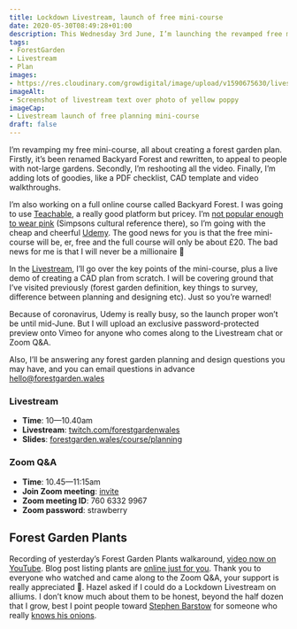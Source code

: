 ```yaml
---
title: Lockdown Livestream, launch of free mini-course
date: 2020-05-30T08:49:28+01:00
description: This Wednesday 3rd June, I’m launching the revamped free mini-course ‘Make a Backyard Forest Plan’, followed by a Zoom Q&A
tags: 
- ForestGarden
- Livestream
- Plan
images: 
- https://res.cloudinary.com/growdigital/image/upload/v1590675630/livestream-launch-200603.jpg
imageAlt:
- Screenshot of livestream text over photo of yellow poppy
imageCap:
- Livestream launch of free planning mini-course
draft: false
---
```


I’m revamping my free mini-course, all about creating a forest garden plan. Firstly, it’s been renamed Backyard Forest and rewritten, to appeal to people with not-large gardens. Secondly, I’m reshooting all the video. Finally, I’m adding lots of goodies, like a PDF checklist, CAD template and video walkthroughs.

I’m also working on a full online course called Backyard Forest. I was going to use [Teachable](https://teachable.com/), a really good platform but pricey. I’m [not popular enough to wear pink](https://youtu.be/PpcxODYI-1c?t=13) (Simpsons cultural reference there), so I’m going with the cheap and cheerful [Udemy](https://www.udemy.com/). The good news for you is that the free mini-course will be, er, free and the full course will only be about £20. The bad news for me is that I will never be a millionaire 🧐

In the [Livestream](https://www.twitch.tv/forestgardenwales), I’ll go over the key points of the mini-course, plus a live demo of creating a CAD plan from scratch. I will be covering ground that I’ve visited previously (forest garden definition, key things to survey, difference between planning and designing etc). Just so you’re warned!

Because of coronavirus, Udemy is really busy, so the launch proper won’t be until mid-June. But I will upload an exclusive password-protected preview onto Vimeo for anyone who comes along to the Livestream chat or Zoom Q&A. 

Also, I’ll be answering any forest garden planning and design questions you may have, and you can email questions in advance <hello@forestgarden.wales>

### Livestream

* **Time**: 10—10.40am
* **Livestream**: [twitch.com/forestgardenwales](https://www.twitch.tv/forestgardenwales)
* **Slides**: [forestgarden.wales/course/planning](https://www.forestgarden.wales/course/planning/)

### Zoom Q&A

* **Time**: 10.45—11:15am
* **Join Zoom meeting**: [invite](https://us04web.zoom.us/j/76063329967?pwd=UkJZN3RCcmRscysycUlPNldNSzk0dz09)
* **Zoom meeting ID**: 760 6332 9967
* **Zoom password**: strawberry

## Forest Garden Plants

Recording of yesterday’s Forest Garden Plants walkaround, [video now on YouTube](https://www.youtube.com/watch?v=SIchcsyie-Q). Blog post listing plants are [online just for you](https://www.forestgarden.wales/blog/forest-garden-plants-2020/). Thank you to everyone who watched and came along to the Zoom Q&A, your support is really appreciated 🙏. Hazel asked if I could do a Lockdown Livestream on alliums. I don’t know much about them to be honest, beyond the half dozen that I grow, best I point people toward [Stephen Barstow](https://www.edimentals.com/blog/) for someone who really [knows his onions](https://www.edimentals.com/blog/?s=allium).
